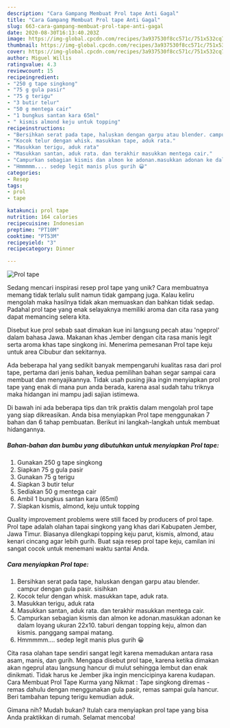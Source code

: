 ```yaml
---
description: "Cara Gampang Membuat Prol tape Anti Gagal"
title: "Cara Gampang Membuat Prol tape Anti Gagal"
slug: 663-cara-gampang-membuat-prol-tape-anti-gagal
date: 2020-08-30T16:13:40.203Z
image: https://img-global.cpcdn.com/recipes/3a937530f8cc571c/751x532cq70/prol-tape-foto-resep-utama.jpg
thumbnail: https://img-global.cpcdn.com/recipes/3a937530f8cc571c/751x532cq70/prol-tape-foto-resep-utama.jpg
cover: https://img-global.cpcdn.com/recipes/3a937530f8cc571c/751x532cq70/prol-tape-foto-resep-utama.jpg
author: Miguel Willis
ratingvalue: 4.3
reviewcount: 15
recipeingredient:
- "250 g tape singkong"
- "75 g gula pasir"
- "75 g terigu"
- "3 butir telur"
- "50 g mentega cair"
- "1 bungkus santan kara 65ml"
- " kismis almond keju untuk topping"
recipeinstructions:
- "Bersihkan serat pada tape, haluskan dengan garpu atau blender. campur dengan gula pasir. sisihkan"
- "Kocok telur dengan whisk. masukkan tape, aduk rata."
- "Masukkan terigu, aduk rata"
- "Masukkan santan, aduk rata. dan terakhir masukkan mentega cair."
- "Campurkan sebagian kismis dan almon ke adonan.masukkan adonan ke dalam loyang ukuran 22x10. taburi dengan topping keju, almon dan kismis. panggang sampai matang."
- "Hmmmmm.... sedep legit manis plus gurih 😀"
categories:
- Resep
tags:
- prol
- tape

katakunci: prol tape 
nutrition: 164 calories
recipecuisine: Indonesian
preptime: "PT10M"
cooktime: "PT53M"
recipeyield: "3"
recipecategory: Dinner

---
```



![Prol tape](https://img-global.cpcdn.com/recipes/3a937530f8cc571c/751x532cq70/prol-tape-foto-resep-utama.jpg)

Sedang mencari inspirasi resep prol tape yang unik? Cara membuatnya memang tidak terlalu sulit namun tidak gampang juga. Kalau keliru mengolah maka hasilnya tidak akan memuaskan dan bahkan tidak sedap. Padahal prol tape yang enak selayaknya memiliki aroma dan cita rasa yang dapat memancing selera kita.

Disebut kue prol sebab saat dimakan kue ini langsung pecah atau &#39;ngeprol&#39; dalam bahasa Jawa. Makanan khas Jember dengan cita rasa manis legit serta aroma khas tape singkong ini. Menerima pemesanan Prol tape keju untuk area Cibubur dan sekitarnya.

Ada beberapa hal yang sedikit banyak mempengaruhi kualitas rasa dari prol tape, pertama dari jenis bahan, kedua pemilihan bahan segar sampai cara membuat dan menyajikannya. Tidak usah pusing jika ingin menyiapkan prol tape yang enak di mana pun anda berada, karena asal sudah tahu triknya maka hidangan ini mampu jadi sajian istimewa.


Di bawah ini ada beberapa tips dan trik praktis dalam mengolah prol tape yang siap dikreasikan. Anda bisa menyiapkan Prol tape menggunakan 7 bahan dan 6 tahap pembuatan. Berikut ini langkah-langkah untuk membuat hidangannya.

<!--inarticleads1-->

##### Bahan-bahan dan bumbu yang dibutuhkan untuk menyiapkan Prol tape:

1. Gunakan 250 g tape singkong
1. Siapkan 75 g gula pasir
1. Gunakan 75 g terigu
1. Siapkan 3 butir telur
1. Sediakan 50 g mentega cair
1. Ambil 1 bungkus santan kara (65ml)
1. Siapkan  kismis, almond, keju untuk topping


Quality improvement problems were still faced by producers of prol tape. Prol tape adalah olahan tapai singkong yang khas dari Kabupaten Jember, Jawa Timur. Biasanya dilengkapi topping keju parut, kismis, almond, atau kenari cincang agar lebih gurih. Buat saja resep prol tape keju, camilan ini sangat cocok untuk menemani waktu santai Anda. 

<!--inarticleads2-->

##### Cara menyiapkan Prol tape:

1. Bersihkan serat pada tape, haluskan dengan garpu atau blender. campur dengan gula pasir. sisihkan
1. Kocok telur dengan whisk. masukkan tape, aduk rata.
1. Masukkan terigu, aduk rata
1. Masukkan santan, aduk rata. dan terakhir masukkan mentega cair.
1. Campurkan sebagian kismis dan almon ke adonan.masukkan adonan ke dalam loyang ukuran 22x10. taburi dengan topping keju, almon dan kismis. panggang sampai matang.
1. Hmmmmm.... sedep legit manis plus gurih 😀


Cita rasa olahan tape sendiri sangat legit karena memadukan antara rasa asam, manis, dan gurih. Mengapa disebut prol tape, karena ketika dimakan akan ngeprul atau langsung hancur di mulut sehingga lembut dan enak dinikmati. Tidak harus ke Jember jika ingin mencicipinya karena kudapan. Cara Membuat Prol Tape Kurma yang Nikmat : Tape singkong diremas - remas dahulu dengan menggunakan gula pasir, remas sampai gula hancur. Beri tambahan tepung terigu kemudian aduk. 

Gimana nih? Mudah bukan? Itulah cara menyiapkan prol tape yang bisa Anda praktikkan di rumah. Selamat mencoba!
